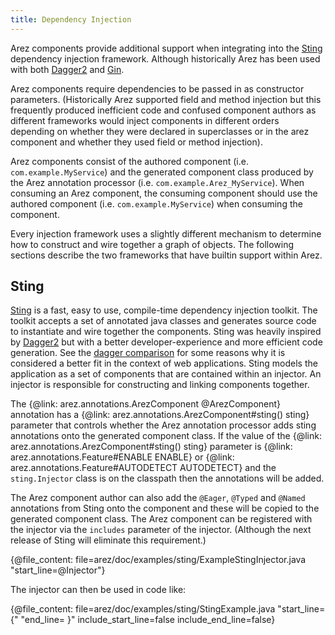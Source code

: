 ```yaml
---
title: Dependency Injection
---
```


Arez components provide additional support when integrating into the [Sting](https://sting-ioc.github.io/)
dependency injection framework. Although historically Arez has been used with both [Dagger2](https://dagger.dev/)
and [Gin](https://code.google.com/archive/p/google-gin/).

Arez components require dependencies to be passed in as constructor parameters. (Historically Arez supported
field and method injection but this frequently produced inefficient code and confused component authors as different
frameworks would inject components in different orders depending on whether they were declared in superclasses or in
the arez component and whether they used field or method injection).

Arez components consist of the authored component (i.e. `com.example.MyService`) and the generated component class
produced by the Arez annotation processor (i.e. `com.example.Arez_MyService`). When consuming an Arez component,
the consuming component should use the authored component (i.e. `com.example.MyService`) when consuming the component.

Every injection framework uses a slightly different mechanism to determine how to construct and wire together a graph
of objects. The following sections describe the two frameworks that have builtin support within Arez.

## Sting

[Sting](https://sting-ioc.github.io/) is a fast, easy to use, compile-time dependency injection toolkit. The toolkit
accepts a set of annotated java classes and generates source code to instantiate and wire together the components.
Sting was heavily inspired by [Dagger2](https://dagger.dev/) but with a better developer-experience and
more efficient code generation. See the [dagger comparison](https://sting-ioc.github.io/docs/dagger.html) for some
reasons why it is considered a better fit in the context of web applications. Sting models the application as a
set of components that are contained within an injector. An injector is responsible for constructing and linking
components together.

The {@link: arez.annotations.ArezComponent @ArezComponent} annotation has a
{@link: arez.annotations.ArezComponent#sting() sting} parameter that controls whether the Arez annotation processor
adds sting annotations onto the generated component class. If the value of the
{@link: arez.annotations.ArezComponent#sting() sting} parameter is
{@link: arez.annotations.Feature#ENABLE ENABLE} or {@link: arez.annotations.Feature#AUTODETECT AUTODETECT} and the
`sting.Injector` class is on the classpath then the annotations will be added.

The Arez component author can also add the `@Eager`, `@Typed` and `@Named` annotations from Sting onto the component
and these will be copied to the generated component class. The Arez component can be registered with the injector via
the `includes` parameter of the injector. (Although the next release of Sting will eliminate this requirement.)

{@file_content: file=arez/doc/examples/sting/ExampleStingInjector.java "start_line=@Injector"}

The injector can then be used in code like:

{@file_content: file=arez/doc/examples/sting/StingExample.java "start_line=  {" "end_line=  }" include_start_line=false include_end_line=false}
